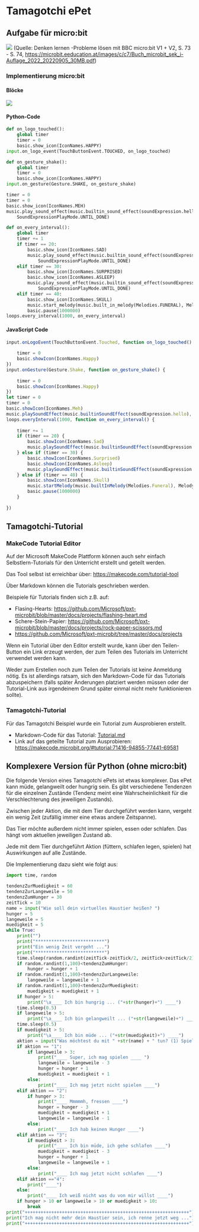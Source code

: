 # Tamagotchi ePet

## Aufgabe für micro:bit

![](./bilder/tamagotchiMicrobitAufgabe.png)
(Quelle: Denken lernen -Probleme lösen mit BBC micro:bit V1 + V2, S. 73 - S. 74, https://microbit.eeducation.at/images/c/c7/Buch_microbit_sek_i-Auflage_2022_20220905_30MB.pdf)

### Implementierung micro:bit
#### Blöcke
![](./bilder/tamagotchiMicrobitLoesung.png)

#### Python-Code
```python
def on_logo_touched():
    global timer
    timer = 0
    basic.show_icon(IconNames.HAPPY)
input.on_logo_event(TouchButtonEvent.TOUCHED, on_logo_touched)

def on_gesture_shake():
    global timer
    timer = 0
    basic.show_icon(IconNames.HAPPY)
input.on_gesture(Gesture.SHAKE, on_gesture_shake)

timer = 0
timer = 0
basic.show_icon(IconNames.MEH)
music.play_sound_effect(music.builtin_sound_effect(soundExpression.hello),
    SoundExpressionPlayMode.UNTIL_DONE)

def on_every_interval():
    global timer
    timer += 1
    if timer == 20:
        basic.show_icon(IconNames.SAD)
        music.play_sound_effect(music.builtin_sound_effect(soundExpression.sad),
            SoundExpressionPlayMode.UNTIL_DONE)
    elif timer == 30:
        basic.show_icon(IconNames.SURPRISED)
        basic.show_icon(IconNames.ASLEEP)
        music.play_sound_effect(music.builtin_sound_effect(soundExpression.yawn),
            SoundExpressionPlayMode.UNTIL_DONE)
    elif timer == 40:
        basic.show_icon(IconNames.SKULL)
        music.start_melody(music.built_in_melody(Melodies.FUNERAL), MelodyOptions.ONCE)
        basic.pause(1000000)
loops.every_interval(1000, on_every_interval)
```
#### JavaScript Code
```javascript
input.onLogoEvent(TouchButtonEvent.Touched, function on_logo_touched() {
    
    timer = 0
    basic.showIcon(IconNames.Happy)
})
input.onGesture(Gesture.Shake, function on_gesture_shake() {
    
    timer = 0
    basic.showIcon(IconNames.Happy)
})
let timer = 0
timer = 0
basic.showIcon(IconNames.Meh)
music.playSoundEffect(music.builtinSoundEffect(soundExpression.hello), SoundExpressionPlayMode.UntilDone)
loops.everyInterval(1000, function on_every_interval() {
    
    timer += 1
    if (timer == 20) {
        basic.showIcon(IconNames.Sad)
        music.playSoundEffect(music.builtinSoundEffect(soundExpression.sad), SoundExpressionPlayMode.UntilDone)
    } else if (timer == 30) {
        basic.showIcon(IconNames.Surprised)
        basic.showIcon(IconNames.Asleep)
        music.playSoundEffect(music.builtinSoundEffect(soundExpression.yawn), SoundExpressionPlayMode.UntilDone)
    } else if (timer == 40) {
        basic.showIcon(IconNames.Skull)
        music.startMelody(music.builtInMelody(Melodies.Funeral), MelodyOptions.Once)
        basic.pause(1000000)
    }
    
})
```

## Tamagotchi-Tutorial

### MakeCode Tutorial Editor
Auf der Microsoft MakeCode Plattform können auch sehr einfach Selbstlern-Tutorials für den Unterricht erstellt und geteilt werden.

Das Tool selbst ist erreichbar über: https://makecode.com/tutorial-tool

Über Markdown können die Tutorials geschrieben werden.

Beispiele für Tutorials finden sich z.B. auf:

- Flasing-Hearts: https://github.com/Microsoft/pxt-microbit/blob/master/docs/projects/flashing-heart.md
- Schere-Stein-Papier: https://github.com/Microsoft/pxt-microbit/blob/master/docs/projects/rock-paper-scissors.md
- https://github.com/Microsoft/pxt-microbit/tree/master/docs/projects

Wenn ein Tutorial über den Editor erstellt wurde, kann über den Teilen-Button ein Link erzeugt werden, der zum Teilen des Tutorials im Unterricht verwendet werden kann. 

Weder zum Erstellen noch zum Teilen der Tutorials ist keine Anmeldung nötig. Es ist allerdings ratsam, sich den Markdown-Code für das Tutorials abzuspeichern (falls später Änderungen platziert werden müssen oder der Tutorial-Link aus irgendeinem Grund später einmal nicht mehr funktionieren sollte).
### Tamagotchi-Tutorial
Für das Tamagotchi Beispiel wurde ein Tutorial zum Ausprobieren erstellt.

- Markdown-Code für das Tutorial: [Tutorial.md](Tutorial.md)
- Link auf das geteilte Tutorial zum Ausprobieren: https://makecode.microbit.org/#tutorial:71416-94855-77441-69581

## Komplexere Version für Python (ohne micro:bit)

Die folgende Version eines Tamagotchi ePets ist etwas komplexer. Das ePet kann müde, gelangweilt oder hungrig sein. Es gibt verschiedene Tendenzen für die einzelnen Zustände (Tendenz meint eine Wahrscheinlichkeit für die Verschlechterung des jeweiligen Zustands).

Zwischen jeder Aktion, die mit dem Tier durchgeführt werden kann, vergeht ein wenig Zeit (zufällig immer eine etwas andere Zeitspanne).

Das Tier möchte außerdem nicht immer spielen, essen oder schlafen. Das hängt vom aktuellen jeweiligen Zustand ab.

Jede mit dem Tier durchgeführt Aktion (füttern, schlafen legen, spielen) hat Auswirkungen auf alle Zustände.

Die Implementierung dazu sieht wie folgt aus:

```python
import time, random

tendenzZurMuedigkeit = 60
tendenzZurLangeweile = 50
tendenzZumHunger = 30
zeitTick = 10
name = input("Wie soll dein virtuelles Haustier heißen? ")
hunger = 5
langeweile = 5
muedigkeit = 5
while True: 
    print("")
    print("**************************")
    print("Ein wenig Zeit vergeht ...")
    print("**************************")
    time.sleep(random.randint(zeitTick-zeitTick/2, zeitTick+zeitTick/2))
    if random.randint(1,100)<tendenzZumHunger:
        hunger = hunger + 1
    if random.randint(1,100)<tendenzZurLangeweile:
        langeweile = langeweile + 1
    if random.randint(1,100)<tendenzZurMuedigkeit:
        muedigkeit = muedigkeit + 1
    if hunger > 5:
        print("\a____ Ich bin hungrig ... ("+str(hunger)+") ____")
    time.sleep(0.5)
    if langeweile > 5:
        print("\a____ Ich bin gelangweilt ... ("+str(langeweile)+") ____")
    time.sleep(0.5)
    if muedigkeit > 5:
        print("\a____ Ich bin müde ... ("+str(muedigkeit)+") ____")
    aktion = input("Was möchtest du mit " +str(name) + " tun? (1) Spielen (2) Füttern (3) Schlafen lassen (4) nichts? ")
    if aktion == "1":
        if langeweile > 3:
            print("____ Super, ich mag spielen ____ ")
            langeweile = langeweile - 3
            hunger = hunger + 1
            muedigkeit = muedigkeit + 1
        else:
            print("____ Ich mag jetzt nicht spielen ____")
    elif aktion == "2":
        if hunger > 3:
            print("____ Mmmmmh, fressen ____")
            hunger = hunger - 3
            muedigkeit = muedigkeit + 1
            langeweile = langeweile - 1
        else:
            print("____ Ich hab keinen Hunger ____")
    elif aktion == "3":
        if muedigkeit > 3:
            print("____ Ich bin müde, ich gehe schlafen ____")
            muedigkeit = muedigkeit - 3
            hunger = hunger + 1
            langeweile = langeweile + 1
        else:
            print("____ Ich mag jetzt nicht schlafen ____")
    elif aktion =="4":
        print("____")
    else:
        print("____ Ich weiß nicht was du von mir willst ____")
    if hunger > 10 or langeweile > 10 or muedigkeit > 10:
        break
print("++++++++++++++++++++++++++++++++++++++++++++++++++++++++++++++")
print("Ich mag nicht mehr dein Haustier sein, ich renne jetzt weg ...")
print("++++++++++++++++++++++++++++++++++++++++++++++++++++++++++++++")


```
